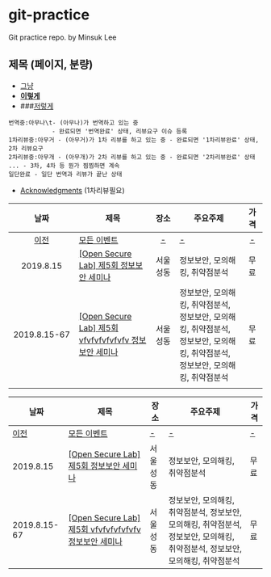# git-practice
Git practice repo. by Minsuk Lee

## 제목 (페이지, 분량)

* [그냥](http://ss.ss.)
* [**이렇게**](http://xx.oo)
* ###[저렇게](http://yy.xx)

```
번역중:아무나\t- (아무나)가 번역하고 있는 중 
            - 완료되면 '번역완료' 상태, 리뷰요구 이슈 등록
1차리뷰중:아무거 - (아무거)가 1차 리뷰를 하고 있는 중 - 완료되면 '1차리뷰완료' 상태, 2차 리뷰요구
2차리뷰중:아무개 - (아무개)가 2차 리뷰를 하고 있는 중 - 완료되면 '2차리뷰완료' 상태
... - 3차, 4차 등 뭔가 찜찜하면 계속
일단완료 - 일단 번역과 리뷰가 끝난 상태
```

* [Acknowledgments](acknowledgments.md) (1차리뷰필요)

| 날짜 | 제목 | 장소 | 주요주제 | 가격 |
| :---: | --- | :---: | --- | :---: |
| [이전](old.md) |[모든 이벤트](old.md)|[-](old.md)|[-](old.md)|[-](old.md)|
| 2019.8.15 | [[Open Secure Lab] 제5회 정보보안 세미나](https://www.onoffmix.com/event/188757) | 서울성동 | 정보보안, 모의해킹, 취약점분석 | 무료 |
| 2019.8.15-67 | [[Open Secure Lab] 제5회 vfvfvfvfvfvfv 정보보안 세미나](https://www.onoffmix.com/event/188757) | 서울성동 | 정보보안, 모의해킹, 취약점분석, 정보보안, 모의해킹, 취약점분석, 정보보안, 모의해킹, 취약점분석, 정보보안, 모의해킹, 취약점분석 | 무료 |
|<img width=300/>|<img width=150/>|<img width=170/>|<img width=150/>|<img width=100/>|


| 날짜 | 제목 | 장소 | 주요주제 | 가격 |
| ------------------------------------ | ---- | ---- | ---- | ------------------------------------ |
| [이전](old.md) |[모든 이벤트](old.md)|[-](old.md)|[-](old.md)|[-](old.md)|
| 2019.8.15 | [[Open Secure Lab] 제5회 정보보안 세미나](https://www.onoffmix.com/event/188757) | 서울성동 | 정보보안, 모의해킹, 취약점분석 | 무료 |
| 2019.8.15-67 | [[Open Secure Lab] 제5회 vfvfvfvfvfvfv 정보보안 세미나](https://www.onoffmix.com/event/188757) | 서울성동 | 정보보안, 모의해킹, 취약점분석, 정보보안, 모의해킹, 취약점분석, 정보보안, 모의해킹, 취약점분석, 정보보안, 모의해킹, 취약점분석 | 무료 |

